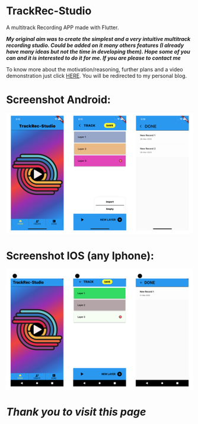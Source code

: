 # TrackRec-Studio
A multitrack Recording APP made with Flutter.

***My original aim was to create the simplest and a very intuitive multitrack recording studio. Could be added on it many others features (I already have many ideas but not the time in developing them). Hope some of you can and it is interested to do it for me. If you are please to contact me***

To know more about the motivation/reasoning, further plans and a video demonstration just click [HERE](). You will be redirected to my personal blog.

# Screenshot Android:

![](forReadme/IOS.png)

# Screenshot IOS (any Iphone):

![](forReadme/Android.png)


# ***Thank you to visit this page***

